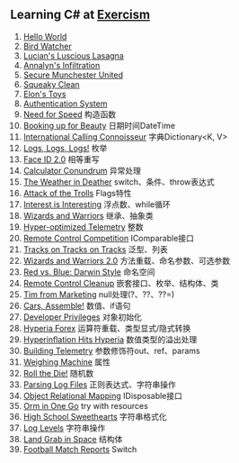 ## Learning C# at [Exercism](https://exercism.org/tracks/csharp)
1. [Hello World](./hello-world/HelloWorld.cs)
2. [Bird Watcher](./bird-watcher/BirdWatcher.cs)
3. [Lucian's Luscious Lasagna](./lucians-luscious-lasagna/LuciansLusciousLasagna.cs)
4. [Annalyn's Infiltration](./annalyns-infiltration/AnnalynsInfiltration.cs)
5. [Secure Munchester United](./secure-munchester-united/SecureMunchesterUnited.cs)
6. [Squeaky Clean](./squeaky-clean/SqueakyClean.cs)
7. [Elon's Toys](./elons-toys/ElonsToys.cs)
8. [Authentication System](./authentication-system/AuthenticationSystem.cs)
9. [Need for Speed](./need-for-speed/NeedForSpeed.cs) 构造函数
10. [Booking up for Beauty](./booking-up-for-beauty/BookingUpForBeauty.cs) 日期时间DateTime
11. [International Calling Connoisseur](./international-calling-connoisseur/InternationalCallingConnoisseur.cs) 字典Dictionary<K, V>
12. [Logs, Logs, Logs!](./logs-logs-logs/LogsLogsLogs.cs) 枚举
13. [Face ID 2.0](./faceid-2/Faceid2.cs) 相等重写
14. [Calculator Conundrum](./calculator-conundrum/CalculatorConundrum.cs) 异常处理
15. [The Weather in Deather](./the-weather-in-deather/TheWeatherInDeather.cs) switch、条件、throw表达式
16. [Attack of the Trolls](./attack-of-the-trolls/AttackOfTheTrolls.cs) Flags特性
17. [Interest is Interesting](./interest-is-interesting/InterestIsInteresting.cs) 浮点数、while循环
18. [Wizards and Warriors](./wizards-and-warriors/WizardsAndWarriors.cs) 继承、抽象类
19. [Hyper-optimized Telemetry](./hyper-optimized-telemetry/HyperOptimizedTelemetry.cs) 整数
20. [Remote Control Competition](./remote-control-competition/RemoteControlCompetition.cs) IComparable<T>接口
21. [Tracks on Tracks on Tracks](./tracks-on-tracks-on-tracks/TracksOnTracksOnTracks.cs) 泛型、列表
22. [Wizards and Warriors 2.0](./wizards-and-warriors-2/WizardsAndWarriors2.cs) 方法重载、命名参数、可选参数
23. [Red vs. Blue: Darwin Style](./red-vs-blue-darwin-style/RedVsBlueDarwinStyle.cs) 命名空间
24. [Remote Control Cleanup](./remote-control-cleanup/RemoteControlCleanup.cs) 嵌套接口、枚举、结构体、类
25. [Tim from Marketing](./tim-from-marketing/TimFromMarketing.cs) null处理(?、??、??=)
26. [Cars, Assemble!](./cars-assemble/CarsAssemble.cs) 数值、if语句
27. [Developer Privileges](./developer-privileges/DeveloperPrivileges.cs) 对象初始化
28. [Hyperia Forex](./hyperia-forex/HyperiaForex.cs) 运算符重载、类型显式/隐式转换
29. [Hyperinflation Hits Hyperia](./hyperinflation-hits-hyperia/HyperinflationHitsHyperia.cs) 数值类型的溢出处理
30. [Building Telemetry](./building-telemetry/BuildingTelemetry.cs) 参数修饰符out、ref、params
31. [Weighing Machine](./weighing-machine/WeighingMachine.cs) 属性
32. [Roll the Die!](./roll-the-die/RollTheDie.cs) 随机数
33. [Parsing Log Files](./parsing-log-files/ParsingLogFiles.cs) 正则表达式、字符串操作
34. [Object Relational Mapping](./object-relational-mapping/ObjectRelationalMapping.cs) IDisposable接口
35. [Orm in One Go](./orm-in-one-go/OrmInOneGo.cs) try with resources
36. [High School Sweethearts](./high-school-sweethearts/HighSchoolSweethearts.cs) 字符串格式化
37. [Log Levels](./log-levels/LogLevels.cs) 字符串操作
38. [Land Grab in Space](./land-grab-in-space/LandGrabInSpace.cs) 结构体
39. [Football Match Reports](./football-match-reports/FootballMatchReports.cs) Switch